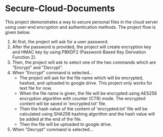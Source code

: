 # Secure-Cloud-Documents
This project demonstrates a way to secure personal files in the cloud server using user-end encryption and authentication methods. The project flow is given below.
1. At first, the project will ask for a user password.
2. After the password is provided, the project will create encryption key and HMAC key by using PBKDF2 (Password-Based Key Derivation Function 2).
3. Then, the project will ask to select one of the two commands which are "Encrypt" and "Decrypt".
4. When "Encrypt" command is selected...
     * The project will ask for the file name which will be encrypted, hashed, and uploaded to google drive. This project only works for text file for now.
     * When the file name is given, the file will be encrypted using AES256 encryption algorithm with counter (CTR) mode. The encrypted content will be saved in 'encrypted.txt'          file.
     * Then the hash value of the content of 'encrypted.txt' file will be calculated using SHA256 hashing algorithm and the hash value will be added at the end of the file.
     * Then the file will be uploaded to google drive.
5. When "Decrypt" command is selected...
